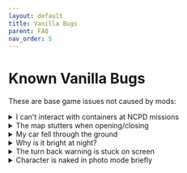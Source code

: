 ```yaml
---
layout: default
title: Vanilla Bugs
parent: FAQ
nav_order: 5
---
```


# Known Vanilla Bugs

These are base game issues not caused by mods:

<details>
<summary>I can't interact with containers at NCPD missions</summary>

Save and reload your game. This refreshes the interaction system.

</details>

<details>
<summary>The map stutters when opening/closing</summary>

This is worse with frame generation enabled. No current fix.

</details>

<details>
<summary>My car fell through the ground</summary>

Vanilla physics bug. Call another vehicle or fast travel away.

</details>

<details>
<summary>Why is it bright at night?</summary>

Known vanilla lighting bug reported to CDPR. No fix currently.

</details>

<details>
<summary>The turn back warning is stuck on screen</summary>

Save and reload to clear stuck UI elements.

</details>

<details>
<summary>Character is naked in photo mode briefly</summary>

Vanilla loading issue. Wait a moment for clothes to load.

</details>
